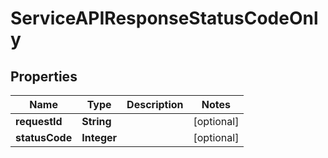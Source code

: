 

# ServiceAPIResponseStatusCodeOnly

## Properties

Name | Type | Description | Notes
------------ | ------------- | ------------- | -------------
**requestId** | **String** |  |  [optional]
**statusCode** | **Integer** |  |  [optional]




